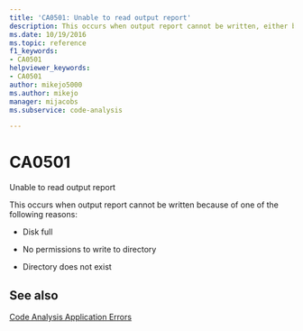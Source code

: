 ```yaml
---
title: 'CA0501: Unable to read output report'
description: This occurs when output report cannot be written, either because the disk is full, permissions are insufficient, or the directory does not exist.
ms.date: 10/19/2016
ms.topic: reference
f1_keywords:
- CA0501
helpviewer_keywords:
- CA0501
author: mikejo5000
ms.author: mikejo
manager: mijacobs
ms.subservice: code-analysis

---
```


# CA0501

Unable to read output report

This occurs when output report cannot be written because of one of the following reasons:

- Disk full

- No permissions to write to directory

- Directory does not exist

## See also

[Code Analysis Application Errors](../code-quality/code-analysis-application-errors.md)
